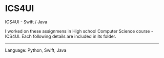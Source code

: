 # ICS4UI
ICS4UI - Swift / Java

I worked on these assignmens in High school Computer Science course - ICS4UI.
Each following details are included in its folder.

-------
Language: 
Python, Swift, Java
